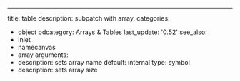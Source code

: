 ---
title: table
description: subpatch with array.
categories:
- object
pdcategory: Arrays & Tables
last_update: '0.52'
see_also:
- inlet
- namecanvas
- array
arguments:
- description: sets array name 
  default: internal  type: symbol
- description: sets array size 